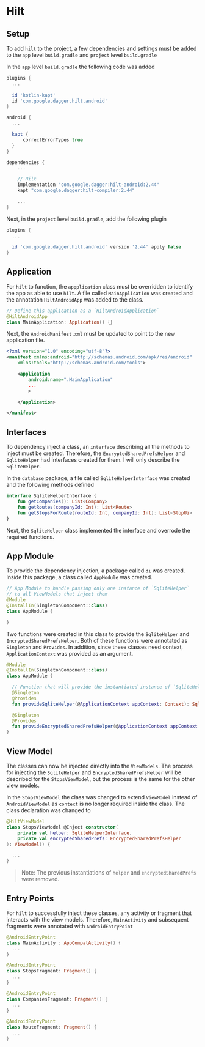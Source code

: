 # Hilt
## Setup
To add `hilt` to the project, a few dependencies and settings must be added to the `app` level `build.gradle` and `project` level `build.gradle`

In the `app` level `build.gradle` the following code was added
```gradle
plugins {
  ...
  
  id 'kotlin-kapt'
  id 'com.google.dagger.hilt.android'
}

android {
  ...

  kapt {
      correctErrorTypes true
  }
}

dependencies {
    ...

    // Hilt
    implementation "com.google.dagger:hilt-android:2.44"
    kapt "com.google.dagger:hilt-compiler:2.44"

    ...
}
```

Next, in the `project` level `build.gradle`, add the following plugin
```gradle
plugins {
  ...
  
  id 'com.google.dagger.hilt.android' version '2.44' apply false
}
```

## Application
For `hilt` to function, the `appplication` class must be overridden to identify the app as able to use `hilt`. A file called `MainApplication` was created and the annotation `HiltAndroidApp` was added to the class.
```kotlin
// Define this application as a `HiltAndroidApplication`
@HiltAndroidApp
class MainApplication: Application() {}
```

Next, the `AndroidManifest.xml` must be updated to point to the new application file.
```xml
<?xml version="1.0" encoding="utf-8"?>
<manifest xmlns:android="http://schemas.android.com/apk/res/android"
    xmlns:tools="http://schemas.android.com/tools">

    <application
        android:name=".MainApplication"
        ...
        >

    </application>

</manifest>
```

## Interfaces
To dependency inject a class, an `interface` describing all the methods to inject must be created. Therefore, the `EncryptedSharedPrefsHelper` and `SqliteHelper` had interfaces created for them. I will only describe the `SqliteHelper`.

In the `database` package, a file called `SqliteHelperInterface` was created and the following methods defined
```kotlin
interface SqliteHelperInterface {
    fun getCompanies(): List<Company>
    fun getRoutes(companyId: Int): List<Route>
    fun getStopsForRoute(routeId: Int, companyId: Int): List<StopUi>
}
```

Next, the `SqliteHelper` class implemented the interface and overrode the required functions.

## App Module
To provide the dependency injection, a package called `di` was created. Inside this package, a class called `AppModule` was created.
```kotlin
// App Module to handle passing only one instance of `SqliteHelper`
// to all ViewModels that inject them
@Module
@InstallIn(SingletonComponent::class)
class AppModule {

}
```

Two functions were created in this class to provide the `SqliteHelper` and `EncryptedSharedPrefsHelper`. Both of these functions were annotated as `Singleton` and `Provides`. In addition, since these classes need context, `ApplicationContext` was provided as an argument.

```kotlin
@Module
@InstallIn(SingletonComponent::class)
class AppModule {

  // Function that will provide the instantiated instance of `SqliteHelper`
  @Singleton
  @Provides
  fun provideSqliteHelper(@ApplicationContext appContext: Context): SqliteHelperInterface = SqliteHelper(appContext)

  @Singleton
  @Provides
  fun provideEncryptedSharedPrefsHelper(@ApplicationContext appContext: Context): EncryptedSharedPrefsHelper = EncryptedSharedPrefsHelperImpl(appContext)
}
```

## View Model
The classes can now be injected directly into the `ViewModels`. The process for injecting the `SqliteHelper` and `EncryptedSharedPrefsHelper` will be described for the `StopsViewModel`, but the process is the same for the other view models.

In the `StopsViewModel` the class was changed to extend `ViewModel` instead of `AndroidViewModel` as `context` is no longer required inside the class. The class declaration was changed to
```kotlin
@HiltViewModel
class StopsViewModel @Inject constructor(
    private val helper: SqliteHelperInterface,
    private val encryptedSharedPrefs: EncryptedSharedPrefsHelper
): ViewModel() {

  ...
}
```
> Note: The previous instantiations of `helper` and `encryptedSharedPrefs` were removed.

## Entry Points
For `hilt` to successfully inject these classes, any activity or fragment that interacts with the view models. Therefore, `MainActivity` and subsequent fragments were annotated with `AndroidEntryPoint`
```kotlin
@AndroidEntryPoint
class MainActivity : AppCompatActivity() {
  ...
}
```

```kotlin
@AndroidEntryPoint
class StopsFragment: Fragment() {
  ...
}
```

```kotlin
@AndroidEntryPoint
class CompaniesFragment: Fragment() {
  ...
}
```

```kotlin
@AndroidEntryPoint
class RouteFragment: Fragment() {
  ...
}
```